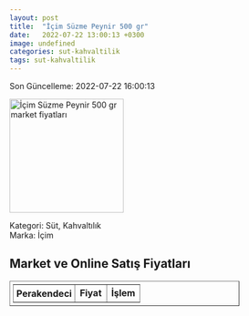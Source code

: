 ```yaml
---
layout: post
title:  "İçim Süzme Peynir 500 gr"
date:   2022-07-22 13:00:13 +0300
image: undefined
categories: sut-kahvaltilik
tags: sut-kahvaltilik
---
```


Son Güncelleme: 2022-07-22 16:00:13

<img src="undefined" width="200" alt="İçim Süzme Peynir 500 gr market fiyatları" />

Kategori: Süt, Kahvaltılık
<br />
Marka: İçim

<h2>Market ve Online Satış Fiyatları</h2>

<table border="1" style="padding: 5px;width:80%;">
  <tr>
    <td style="padding: 5px;"><strong>Perakendeci</strong></td>
    <td><strong>Fiyat</strong></td>
    <td><strong>İşlem</strong></td>
  </tr>
  
</table>
